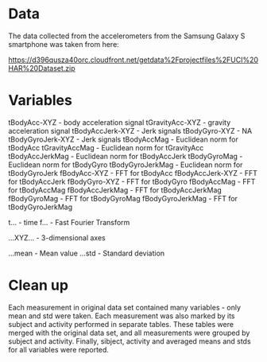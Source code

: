 # Data

The data collected from the accelerometers from the Samsung Galaxy S smartphone was taken from here:

https://d396qusza40orc.cloudfront.net/getdata%2Fprojectfiles%2FUCI%20HAR%20Dataset.zip

# Variables

tBodyAcc-XYZ - body acceleration signal
tGravityAcc-XYZ - gravity acceleration signal
tBodyAccJerk-XYZ - Jerk signals
tBodyGyro-XYZ - NA
tBodyGyroJerk-XYZ - Jerk signals
tBodyAccMag - Euclidean norm for tBodyAcc
tGravityAccMag - Euclidean norm for tGravityAcc
tBodyAccJerkMag - Euclidean norm for tBodyAccJerk
tBodyGyroMag - Euclidean norm for tBodyGyro
tBodyGyroJerkMag - Euclidean norm for tBodyGyroJerk
fBodyAcc-XYZ - FFT for tBodyAcc
fBodyAccJerk-XYZ - FFT for tBodyAccJerk
fBodyGyro-XYZ - FFT for tBodyGyro
fBodyAccMag - FFT for tBodyAccMag
fBodyAccJerkMag - FFT for tBodyAccJerkMag
fBodyGyroMag - FFT for tBodyGyroMag
fBodyGyroJerkMag - FFT for tBodyGyroJerkMag

t... - time
f... - Fast Fourier Transform

...XYZ... - 3-dimensional axes

...mean - Mean value
...std - Standard deviation

# Clean up

Each measurement in original data set contained many variables - only mean and std were taken.
Each measurement was also marked by its subject and activity performed in separate tables.
These tables were merged with the original data set, and all measurements were grouped by subject and activity.
Finally, sibject, activity and averaged means and stds for all variables were reported.
